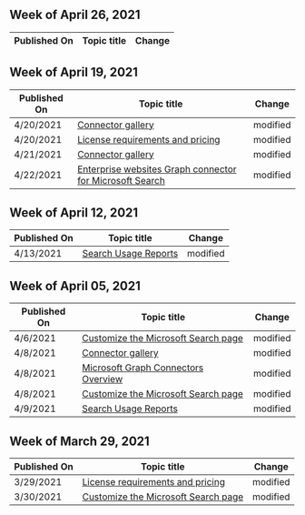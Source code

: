<!-- This file is generated automatically each week. Changes made to this file will be overwritten.-->



## Week of April 26, 2021


| Published On |Topic title | Change |
|------|------------|--------|


## Week of April 19, 2021


| Published On |Topic title | Change |
|------|------------|--------|
| 4/20/2021 | [Connector gallery](/MicrosoftSearch/connectors-gallery) | modified |
| 4/20/2021 | [License requirements and pricing](/MicrosoftSearch/licensing) | modified |
| 4/21/2021 | [Connector gallery](/MicrosoftSearch/connectors-gallery) | modified |
| 4/22/2021 | [Enterprise websites Graph connector for Microsoft Search](/MicrosoftSearch/enterprise-web-connector) | modified |


## Week of April 12, 2021


| Published On |Topic title | Change |
|------|------------|--------|
| 4/13/2021 | [Search Usage Reports](/MicrosoftSearch/usage-reports) | modified |


## Week of April 05, 2021


| Published On |Topic title | Change |
|------|------------|--------|
| 4/6/2021 | [Customize the Microsoft Search page](/MicrosoftSearch/customize-search-page) | modified |
| 4/8/2021 | [Connector gallery](/MicrosoftSearch/connectors-gallery) | modified |
| 4/8/2021 | [Microsoft Graph Connectors Overview](/MicrosoftSearch/connectors-overview) | modified |
| 4/8/2021 | [Customize the Microsoft Search page](/MicrosoftSearch/customize-search-page) | modified |
| 4/9/2021 | [Search Usage Reports](/MicrosoftSearch/usage-reports) | modified |


## Week of March 29, 2021


| Published On |Topic title | Change |
|------|------------|--------|
| 3/29/2021 | [License requirements and pricing](/MicrosoftSearch/licensing) | modified |
| 3/30/2021 | [Customize the Microsoft Search page](/MicrosoftSearch/customize-search-page) | modified |
